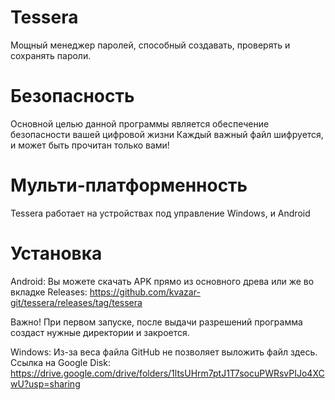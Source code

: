 # Tessera
Мощный менеджер паролей, способный создавать, проверять и сохранять пароли.
# Безопасность
Основной целью данной программы является обеспечение безопасности вашей цифровой жизни
Каждый важный файл шифруется, и может быть прочитан только вами!
# Мульти-платформенность
Tessera работает на устройствах под управление Windows, и Android
# Установка
Android: Вы можете скачать APK прямо из основного древа или же во вкладке Releases: https://github.com/kvazar-git/tessera/releases/tag/tessera

Важно! При первом запуске, после выдачи разрешений программа создаст нужные директории и закроется.


Windows: Из-за веса файла GitHub не позволяет выложить файл здесь. Ссылка на Google Disk: https://drive.google.com/drive/folders/1ltsUHrm7ptJ1T7socuPWRsvPIJo4XCwU?usp=sharing
